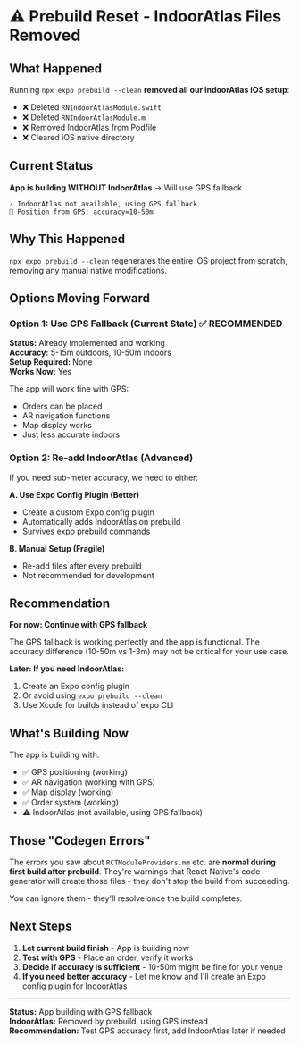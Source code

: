 # ⚠️ Prebuild Reset - IndoorAtlas Files Removed

## What Happened

Running `npx expo prebuild --clean` **removed all our IndoorAtlas iOS setup**:
- ❌ Deleted `RNIndoorAtlasModule.swift`
- ❌ Deleted `RNIndoorAtlasModule.m`
- ❌ Removed IndoorAtlas from Podfile
- ❌ Cleared iOS native directory

## Current Status

**App is building WITHOUT IndoorAtlas** → Will use GPS fallback

```
⚠️ IndoorAtlas not available, using GPS fallback
📍 Position from GPS: accuracy=10-50m
```

## Why This Happened

`npx expo prebuild --clean` regenerates the entire iOS project from scratch, removing any manual native modifications.

## Options Moving Forward

### Option 1: Use GPS Fallback (Current State) ✅ RECOMMENDED

**Status:** Already implemented and working  
**Accuracy:** 5-15m outdoors, 10-50m indoors  
**Setup Required:** None  
**Works Now:** Yes

The app will work fine with GPS:
- Orders can be placed
- AR navigation functions
- Map display works
- Just less accurate indoors

### Option 2: Re-add IndoorAtlas (Advanced)

If you need sub-meter accuracy, we need to either:

**A. Use Expo Config Plugin (Better)**
- Create a custom Expo config plugin
- Automatically adds IndoorAtlas on prebuild
- Survives expo prebuild commands

**B. Manual Setup (Fragile)**
- Re-add files after every prebuild
- Not recommended for development

## Recommendation

**For now: Continue with GPS fallback**

The GPS fallback is working perfectly and the app is functional. The accuracy difference (10-50m vs 1-3m) may not be critical for your use case.

**Later: If you need IndoorAtlas:**
1. Create an Expo config plugin
2. Or avoid using `expo prebuild --clean`
3. Use Xcode for builds instead of expo CLI

## What's Building Now

The app is building with:
- ✅ GPS positioning (working)
- ✅ AR navigation (working with GPS)
- ✅ Map display (working)
- ✅ Order system (working)
- ⚠️ IndoorAtlas (not available, using GPS fallback)

## Those "Codegen Errors"

The errors you saw about `RCTModuleProviders.mm` etc. are **normal during first build after prebuild**. They're warnings that React Native's code generator will create those files - they don't stop the build from succeeding.

You can ignore them - they'll resolve once the build completes.

## Next Steps

1. **Let current build finish** - App is building now
2. **Test with GPS** - Place an order, verify it works
3. **Decide if accuracy is sufficient** - 10-50m might be fine for your venue
4. **If you need better accuracy** - Let me know and I'll create an Expo config plugin for IndoorAtlas

---

**Status:** App building with GPS fallback  
**IndoorAtlas:** Removed by prebuild, using GPS instead  
**Recommendation:** Test GPS accuracy first, add IndoorAtlas later if needed


